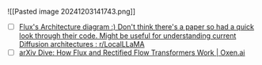 

![[Pasted image 20241203141743.png]]

- [ ] [Flux's Architecture diagram :) Don't think there's a paper so had a quick look through their code. Might be useful for understanding current Diffusion architectures : r/LocalLLaMA](https://www.reddit.com/r/LocalLLaMA/comments/1ekr7ji/fluxs_architecture_diagram_dont_think_theres_a/)
- [ ] [arXiv Dive: How Flux and Rectified Flow Transformers Work | Oxen.ai](https://www.oxen.ai/blog/arxiv-dive-how-flux-and-rectified-flow-transformers-work)